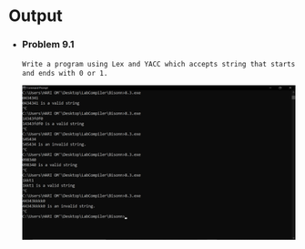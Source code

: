 # Output

- ### Problem 9.1

      Write a program using Lex and YACC which accepts string that starts and ends with 0 or 1.

  <img src="./Problem_9.1/9.1.png" alt="9.1" style="width:700px">
